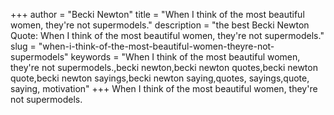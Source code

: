 +++
author = "Becki Newton"
title = "When I think of the most beautiful women, they're not supermodels."
description = "the best Becki Newton Quote: When I think of the most beautiful women, they're not supermodels."
slug = "when-i-think-of-the-most-beautiful-women-theyre-not-supermodels"
keywords = "When I think of the most beautiful women, they're not supermodels.,becki newton,becki newton quotes,becki newton quote,becki newton sayings,becki newton saying,quotes, sayings,quote, saying, motivation"
+++
When I think of the most beautiful women, they're not supermodels.
